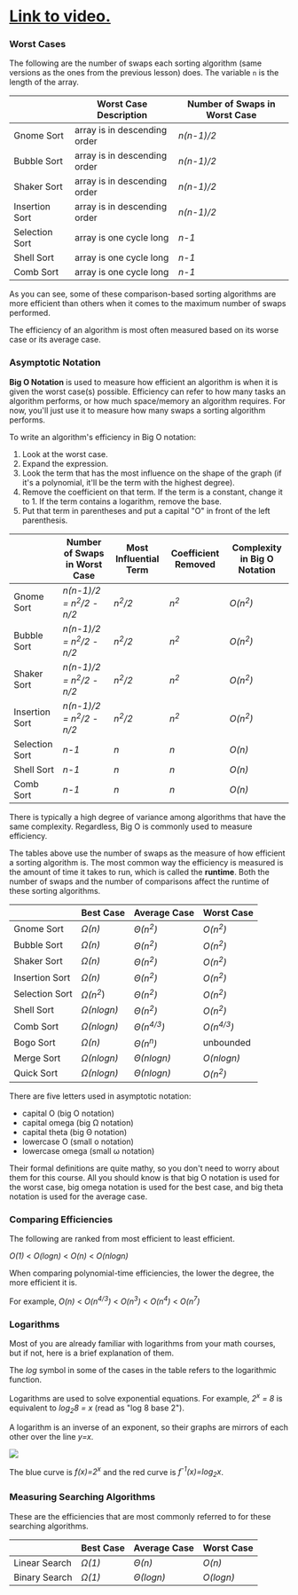 # [Link to video.](TODO)

### Worst Cases

The following are the number of swaps each sorting algorithm (same versions as the ones from the previous lesson) does. The variable `n` is the length of the array.

| | Worst Case Description | Number of Swaps in Worst Case |
| --- | --- | --- |
| Gnome Sort | array is in descending order | *n(n-1)/2* |
| Bubble Sort | array is in descending order | *n(n-1)/2* |
| Shaker Sort | array is in descending order | *n(n-1)/2* |
| Insertion Sort | array is in descending order | *n(n-1)/2* |
| Selection Sort | array is one cycle long | *n-1* |
| Shell Sort | array is one cycle long | *n-1* |
| Comb Sort | array is one cycle long | *n-1* |

As you can see, some of these comparison-based sorting algorithms are more efficient than others when it comes to the maximum number of swaps performed.

The efficiency of an algorithm is most often measured based on its worse case or its average case.

### Asymptotic Notation

**Big O Notation** is used to measure how efficient an algorithm is when it is given the worst case(s) possible. Efficiency can refer to how many tasks an algorithm performs, or how much space/memory an algorithm requires. For now, you'll just use it to measure how many swaps a sorting algorithm performs.

To write an algorithm's efficiency in Big O notation:
1. Look at the worst case.
2. Expand the expression.
3. Look the term that has the most influence on the shape of the graph (if it's a polynomial, it'll be the term with the highest degree).
4. Remove the coefficient on that term. If the term is a constant, change it to 1. If the term contains a logarithm, remove the base.
5. Put that term in parentheses and put a capital "O" in front of the left parenthesis.

| | Number of Swaps in Worst Case | Most Influential Term | Coefficient Removed | Complexity in Big O Notation |
| --- | --- | --- | --- | --- |
| Gnome Sort | *n(n-1)/2 = n<sup>2</sup>/2 - n/2* | *n<sup>2</sup>/2* | *n<sup>2</sup>* | *O(n<sup>2</sup>)* |
| Bubble Sort | *n(n-1)/2 = n<sup>2</sup>/2 - n/2* | *n<sup>2</sup>/2* | *n<sup>2</sup>* | *O(n<sup>2</sup>)* |
| Shaker Sort | *n(n-1)/2 = n<sup>2</sup>/2 - n/2* | *n<sup>2</sup>/2* | *n<sup>2</sup>*| *O(n<sup>2</sup>)* |
| Insertion Sort | *n(n-1)/2 = n<sup>2</sup>/2 - n/2* | *n<sup>2</sup>/2* | *n<sup>2</sup>* | *O(n<sup>2</sup>)* |
| Selection Sort | *n-1* | *n* | *n* | *O(n)* |
| Shell Sort | *n-1* | *n* | *n* | *O(n)* |
| Comb Sort | *n-1* | *n* | *n* | *O(n)* |

There is typically a high degree of variance among algorithms that have the same complexity. Regardless, Big O is commonly used to measure efficiency.

The tables above use the number of swaps as the measure of how efficient a sorting algorithm is. The most common way the efficiency is measured is the amount of time it takes to run, which is called the **runtime**. Both the number of swaps and the number of comparisons affect the runtime of these sorting algorithms.

| | Best Case | Average Case | Worst Case |
| --- | --- | --- | --- |
| Gnome Sort | *Ω(n)* | *Θ(n<sup>2</sup>)* | *O(n<sup>2</sup>)* |
| Bubble Sort | *Ω(n)* | *Θ(n<sup>2</sup>)* | *O(n<sup>2</sup>)* |
| Shaker Sort | *Ω(n)* | *Θ(n<sup>2</sup>)* | *O(n<sup>2</sup>)* |
| Insertion Sort | *Ω(n)* | *Θ(n<sup>2</sup>)* | *O(n<sup>2</sup>)* |
| Selection Sort | *Ω(n<sup>2</sup>*) | *Θ(n<sup>2</sup>)* | *O(n<sup>2</sup>)*|
| Shell Sort | *Ω(nlogn)* | *Θ(n<sup>2</sup>)* | *O(n<sup>2</sup>)* |
| Comb Sort | *Ω(nlogn)* | *Θ(n<sup>4/3</sup>)* | *O(n<sup>4/3</sup>)* |
| Bogo Sort | *Ω(n)* | *Θ(n<sup>n</sup>)* | unbounded |
| Merge Sort | *Ω(nlogn)* | *Θ(nlogn)* | *O(nlogn)* |
| Quick Sort | *Ω(nlogn)* | *Θ(nlogn)* | *O(n<sup>2</sup>)* |

There are five letters used in asymptotic notation:
* capital O (big O notation)
* capital omega (big Ω notation)
* capital theta (big Θ notation)
* lowercase O (small o notation)
* lowercase omega (small ω notation)

Their formal definitions are quite mathy, so you don't need to worry about them for this course. All you should know is that big O notation is used for the worst case, big omega notation is used for the best case, and big theta notation is used for the average case.

### Comparing Efficiencies

The following are ranked from most efficient to least efficient.

*O(1)* < *O(logn)* < *O(n)* < *O(nlogn)*

When comparing polynomial-time efficiencies, the lower the degree, the more efficient it is.

For example, *O(n)* < *O(n<sup>4/3</sup>)* < *O(n<sup>3</sup>)* < *O(n<sup>4</sup>)* < *O(n<sup>7</sup>)*

### Logarithms 

Most of you are already familiar with logarithms from your math courses, but if not, here is a brief explanation of them.

The *log* symbol in some of the cases in the table refers to the logarithmic function. 

Logarithms are used to solve exponential equations. For example, *2<sup>x</sup> = 8* is equivalent to *log<sub>2</sub>8 = x* (read as "log 8 base 2").

A logarithm is an inverse of an exponent, so their graphs are mirrors of each other over the line *y=x*.

![](../Images/Exponential_Graph.png)

The blue curve is *f(x)=2<sup>x</sup>* and the red curve is *f<sup>-1</sup>(x)=log<sub>2</sub>x*.

### Measuring Searching Algorithms 

These are the efficiencies that are most commonly referred to for these searching algorithms. 

| | Best Case | Average Case | Worst Case |
| --- | --- | --- | --- |
| Linear Search | *Ω(1)* | *Θ(n)* | *O(n)* |
| Binary Search | *Ω(1)* | *Θ(logn)* | *O(logn)* |
